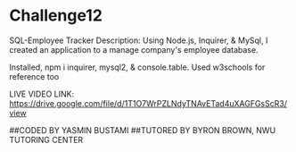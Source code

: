 # Challenge12
SQL-Employee Tracker
Description: Using Node.js, Inquirer, & MySql, I created an application to a manage company's employee database. 

Installed, npm i inquirer, mysql2, & console.table.
Used w3schools for reference too

LIVE VIDEO LINK: https://drive.google.com/file/d/1T1O7WrPZLNdyTNAvETad4uXAGFGsScR3/view


##CODED BY YASMIN BUSTAMI
##TUTORED BY BYRON BROWN, NWU TUTORING CENTER